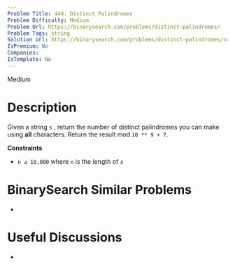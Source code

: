 ```yaml
---
Problem Title: 449. Distinct Palindromes
Problem Difficulty: Medium
Problem Url: https://binarysearch.com/problems/distinct-palindromes/
Problem Tags: string
Solution Url: https://binarysearch.com/problems/distinct-palindromes/solutions/
IsPremium: No
Companies: 
IsTemplate: No
---
```


<span style="color: ;">Medium</span>

# Description

Given a string `s` , return the number of distinct palindromes you can make using **all** characters. Return the result mod `10 ** 9 + 7`.

**Constraints**

- `n ≤ 10,000` where `n` is the length of `s`

# BinarySearch Similar Problems

- []()

# Useful Discussions

- []()
